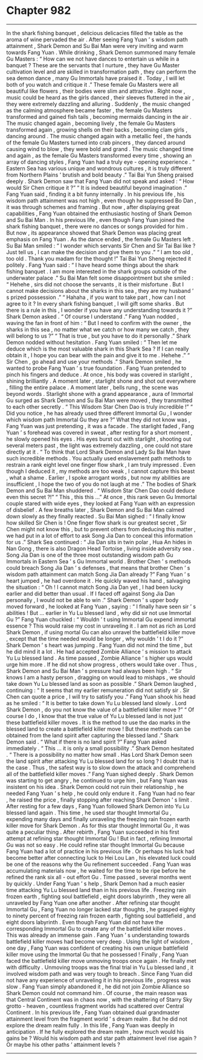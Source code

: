 
# Chapter 982


---

In the shark fishing banquet , delicious delicacies filled the table as the aroma of wine pervaded the air .
After seeing Fang Yuan ’ s wisdom path attainment , Shark Demon and Su Bai Man were very inviting and warm towards Fang Yuan .
While drinking , Shark Demon summoned many female Gu Masters : “ How can we not have dances to entertain us while in a banquet ? These are the servants that I nurture , they have Gu Master cultivation level and are skilled in transformation path , they can perform the sea demon dance , many Gu Immortals have praised it . Today , I will let both of you watch and critique it .”
These female Gu Masters were all beautiful like flowers , their bodies were slim and attractive .
Right now , music could be heard as the girls danced , their sleeves fluttered in the air , they were extremely dazzling and alluring .
Suddenly , the music changed as the calming atmosphere became faster , the female Gu Masters transformed and gained fish tails , becoming mermaids dancing in the air .
The music changed again , becoming lively , the female Gu Masters transformed again , growing shells on their backs , becoming clam girls , dancing around .
The music changed again with a metallic feel , the hands of the female Gu Masters turned into crab pincers , they danced around causing wind to blow , they were bold and grand .
The music changed time and again , as the female Gu Masters transformed every time , showing an array of dancing styles , Fang Yuan had a truly eye - opening experience .
“ Eastern Sea has various unique and wondrous cultures , it is truly different from Northern Plains ’ brutish and bold beauty .” Tai Bai Yun Sheng praised deeply .
Shark Demon saw that Fang Yuan did not speak and asked : “ How would Sir Chen critique it ?”
“ It is indeed beautiful beyond imagination .” Fang Yuan said , finding it a bit funny internally .
In his previous life , his wisdom path attainment was not high , even though he suppressed Bo Dan , it was through schemes and framing .
But now , after displaying great capabilities , Fang Yuan obtained the enthusiastic hosting of Shark Demon and Su Bai Man .
In his previous life , even though Fang Yuan joined the shark fishing banquet , there were no dances or songs provided for him . But now , its appearance showed that Shark Demon was placing great emphasis on Fang Yuan .
As the dance ended , the female Gu Masters left .
Su Bai Man smiled : “ I wonder which servants Sir Chen and Sir Tai Bai like ? Just tell us , I can make the decision and give them to you .”
“ I am too old , too old . Thank you madam for the thought !” Tai Bai Yun Sheng rejected it politely .
Fang Yuan said : “ I have heard some things about the shark fishing banquet . I am more interested in the shark groups outside of the underwater palace .”
Su Bai Man felt some disappointment but she smiled : “ Hehehe , sirs did not choose the servants , it is their misfortune . But I cannot make decisions about the sharks in this sea , they are my husband ’ s prized possession .”
“ Hahaha , if you want to take part , how can I not agree to it ? In every shark fishing banquet , I will gift some sharks . But there is a rule in this , I wonder if you have any understanding towards it ?” Shark Demon asked .
“ Of course I understand .” Fang Yuan nodded , waving the fan in front of him : “ But I need to confirm with the owner , the sharks in this sea , no matter what we catch or how many we catch , they will belong to us ?”
“ That is true , but you have to do it personally .” Shark Demon nodded without hesitation .
Fang Yuan smiled : “ Then let me deduce which is the most valuable shark in this Shark Sea ? If I can really obtain it , I hope you can bear with the pain and give it to me . Hehehe .”
“ Sir Chen , go ahead and use your methods .” Shark Demon smiled , he wanted to probe Fang Yuan ’ s true foundation .
Fang Yuan pretended to pinch his fingers and deduce .
At once , his body was covered in starlight , shining brilliantly .
A moment later , starlight shone and shot out everywhere , filling the entire palace .
A moment later , bells rung , the scene was beyond words .
Starlight shone with a grand appearance , aura of Immortal Gu surged as Shark Demon and Su Bai Man were moved , they transmitted to each other secretly .
“ This Wisdom Star Chen Dao is truly incredible !”
“ Did you notice , he has already used three different Immortal Gu , I wonder which wisdom path Immortal Gu they are ?”
What they did not know was , Fang Yuan was just pretending , it was a facade .
The starlight faded , Fang Yuan ’ s forehead was covered in sweat , after resting for a short moment , he slowly opened his eyes .
His eyes burst out with starlight , shooting out several meters past , the light was extremely dazzling , one could not stare directly at it .
“ To think that Lord Shark Demon and Lady Su Bai Man have such incredible methods . You actually used enslavement path methods to restrain a rank eight level one finger flow shark , I am truly impressed . Even though I deduced it , my methods are too weak , I cannot capture this beast , what a shame . Earlier , I spoke arrogant words , but now my abilities are insufficient , I hope the two of you do not laugh at me .”
The bodies of Shark Demon and Su Bai Man shuddered .
“ Wisdom Star Chen Dao could deduce even this secret ?!”
“ This , this this …”
At once , this rank seven Gu Immortal couple stared with wide eyes , they looked at Fang Yuan with an expression of disbelief .
A few breaths later , Shark Demon and Su Bai Man calmed down slowly as they finally reacted .
Su Bai Man sighed : “ I finally know how skilled Sir Chen is ! One finger flow shark is our greatest secret , Sir Chen might not know this , but to prevent others from deducing this matter , we had put in a lot of effort to ask Song Jia Dan to conceal this information for us .”
Shark Sea continued : “ Jia Dan sits in twin polar , Hua An hides in Nan Gong , there is also Dragon Head Tortoise , living inside adversity sea . Song Jia Dan is one of the three most outstanding wisdom path Gu Immortals in Eastern Sea ’ s Gu Immortal world . Brother Chen ’ s methods could breach Song Jia Dan ’ s defenses , that means that brother Chen ’ s wisdom path attainment can match Song Jia Dan already ?”
Fang Yuan ’ s heart jumped , he had overdone it .
He quickly waved his hand , salvaging the situation : “ Oh ! I cannot match Song Jia Dan yet , I had been lucky earlier and did better than usual . If I faced off against Song Jia Dan personally , I would not be able to win .”
Shark Demon ’ s upper body moved forward , he looked at Fang Yuan , saying : “ I finally have seen sir ’ s abilities ! But … earlier in Yu Lu blessed land , why did sir not use Immortal Gu ?”
Fang Yuan chuckled : “ Wouldn ’ t using Immortal Gu expend immortal essence ? This would raise my cost in unraveling it . I am not as rich as Lord Shark Demon , if using mortal Gu can also unravel the battlefield killer move , except that the time needed would be longer , why wouldn ’ t I do it ?”
Shark Demon ’ s heart was jumping .
Fang Yuan did not mind the time , but he did mind it a lot .
He had accepted Zombie Alliance ’ s mission to attack Yu Lu blessed land . As time passed , Zombie Alliance ’ s higher ups would urge him more . If he did not show progress , others would take over .
Thus , Shark Demon and Su Bai Man ’ s pressure had always been high .
“ Sir knows I am a hasty person , dragging on would lead to mishaps , we should take down Yu Lu blessed land as soon as possible .” Shark Demon laughed , continuing : “ It seems that my earlier remuneration did not satisfy sir . Sir Chen can quote a price , I will try to satisfy you .”
Fang Yuan shook his head as he smiled : “ It is better to take down Yu Lu blessed land slowly . Lord Shark Demon , do you not know the value of a battlefield killer move ?”
“ Of course I do , I know that the true value of Yu Lu blessed land is not just these battlefield killer moves . It is the method to use the dao marks in the blessed land to create a battlefield killer move ! But these methods can be obtained from the land spirit after capturing the blessed land .” Shark Demon said .
“ What if there is no land spirit ?” Fang Yuan asked immediately .
“ This … it is only a small possibility .” Shark Demon hesitated .
“ There is a possibility no matter how small . Has Lord Shark Demon seen the land spirit after attacking Yu Lu blessed land for so long ? I doubt that is the case . Thus , the safest way is to slow down the attack and comprehend all of the battlefield killer moves .” Fang Yuan sighed deeply .
Shark Demon was starting to get angry , he continued to urge him , but Fang Yuan was insistent on his idea .
Shark Demon could not ruin their relationship , he needed Fang Yuan ’ s help , he could only endure it .
Fang Yuan had no fear , he raised the price , finally stopping after reaching Shark Demon ’ s limit .
After resting for a few days , Fang Yuan followed Shark Demon into Yu Lu blessed land again .
This time , he used star thought Immortal Gu , expending many days and finally unraveling the freezing rain frozen earth killer move for Shark Demon .
As for this star thought Immortal Gu , it was quite a peculiar thing .
After rebirth , Fang Yuan succeeded in his first attempt at refining star thought Immortal Gu !
But in fact , refining Immortal Gu was not so easy .
He could refine star thought Immortal Gu because Fang Yuan had a lot of practice in his previous life . Or perhaps his luck had become better after connecting luck to Hei Lou Lan , his elevated luck could be one of the reasons why the Gu refinement succeeded .
Fang Yuan was accumulating materials now , he waited for the time to be ripe before he refined the rank six all - out effort Gu .
Time passed , several months went by quickly .
Under Fang Yuan ’ s help , Shark Demon had a much easier time attacking Yu Lu blessed land than in his previous life .
Freezing rain frozen earth , fighting soul battlefield , eight doors labyrinth , they were all unraveled by Fang Yuan one after another .
After refining star thought Immortal Gu , Fang Yuan no longer lacked star thoughts , he grasped eighty to ninety percent of freezing rain frozen earth , fighting soul battlefield , and eight doors labyrinth .
Even though Fang Yuan did not have the corresponding Immortal Gu to create any of the battlefield killer moves .
This was already an immense gain .
Fang Yuan ’ s understanding towards battlefield killer moves had become very deep . Using the light of wisdom , one day , Fang Yuan was confident of creating his own unique battlefield killer move using the Immortal Gu that he possessed !
Finally , Fang Yuan faced the battlefield killer move unmoving troops once again .
He finally met with difficulty .
Unmoving troops was the final trial in Yu Lu blessed land , it involved wisdom path and was very tough to breach .
Since Fang Yuan did not have any experience of unraveling it in his previous life , progress was slow .
Fang Yuan simply abandoned it , he did not join Zombie Alliance so Shark Demon could not command him . Of course , the main reason was that Central Continent was in chaos now , with the shattering of Starry Sky grotto - heaven , countless fragment worlds had scattered over Central Continent .
In his previous life , Fang Yuan obtained dual grandmaster attainment level from the fragment world ’ s dream realm . But he did not explore the dream realm fully .
In this life , Fang Yuan was deeply in anticipation .
If he fully explored the dream realm , how much would his gains be ?
Would his wisdom path and star path attainment level rise again ?
Or maybe his other paths ’ attainment levels ?

---

